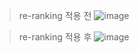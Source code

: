 > re-ranking 적용 전
> ![image](https://github.com/Suyeon-j/study_oml/assets/66247203/71c28c81-6792-4877-a4d1-1b870a98f878)

> re-ranking 적용 후
> ![image](https://github.com/Suyeon-j/study_oml/assets/66247203/be43079e-e636-4e91-9467-5904dca62d59)
